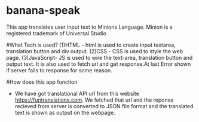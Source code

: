 # banana-speak
This app translates user input text to Minions Language. Minion is a registered trademark of Universal Studio

#What Tech is used? 
(1)HTML - html is used to create input textarea, translation button and div output. 
(2)CSS - CSS is used to style the web page. 
(3)JavaScript- JS is used to wire the text-area, translation button and output text. It is also used to fetch url and get response.At last Error shown if server fails to response for some reason.

#How does this app function

- We have got translational API url from this website https://funtranslations.com. We fetched that url and the reponse recieved from server is converted to JSON file format and the translated text is shown as output on the webpage.

